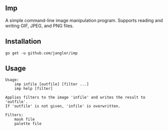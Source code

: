Imp
---
A simple command-line image manipulation program. Supports reading and
writing GIF, JPEG, and PNG files.

Installation
------------
	go get -u github.com/jangler/imp

Usage
-----
	Usage:
		imp infile [outfile] [filter ...]
		imp help [filter]

	Applies filters to the image 'infile' and writes the result to 'outfile'.
	If 'outfile' is not given, 'infile' is overwritten.

	Filters:
		mask file
		palette file

